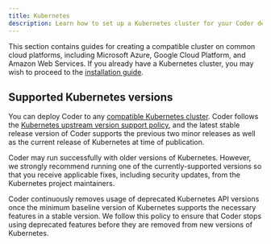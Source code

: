 ```yaml
---
title: Kubernetes
description: Learn how to set up a Kubernetes cluster for your Coder deployment.
---
```


This section contains guides for creating a compatible cluster on common cloud
platforms, including Microsoft Azure, Google Cloud Platform, and Amazon Web
Services. If you already have a Kubernetes cluster, you may wish to proceed to
the [installation guide].

## Supported Kubernetes versions

You can deploy Coder to any [compatible Kubernetes cluster]. Coder follows the
[Kubernetes upstream version support policy], and the latest stable release
version of Coder supports the previous two minor releases as well as the current
release of Kubernetes at time of publication.

Coder may run successfully with
older versions of Kubernetes. However, we strongly recommend running one of the
currently-supported versions so that you receive applicable fixes, including
security updates, from the Kubernetes project maintainers.

Coder continuously removes usage of deprecated Kubernetes API versions once
the minimum baseline version of Kubernetes supports the necessary features in
a stable version. We follow this policy to ensure that Coder stops
using deprecated features before they are removed from new versions of
Kubernetes.

[compatible kubernetes cluster]: ../requirements.md
[kubernetes upstream version support policy]:
  https://kubernetes.io/docs/setup/release/version-skew-policy/

[installation guide]: ../installation.md

<children></children>
